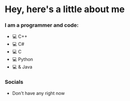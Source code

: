 # Hey, here's a little about me

### I am a programmer and code:
- 💻 C++
- 💻 C#
- 💻 C
- 💻 Python
- 💻 & Java

### Socials

- Don't have any right now
